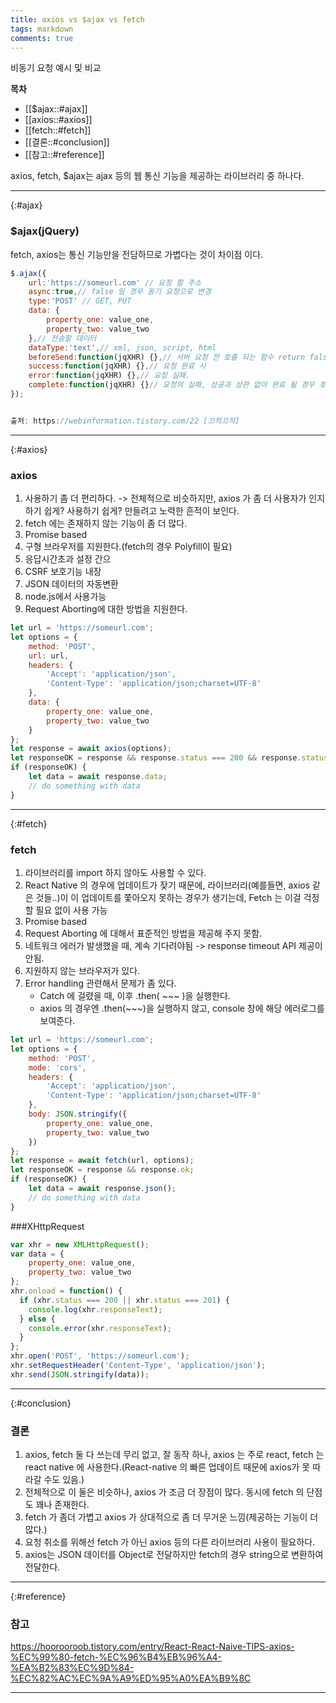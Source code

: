 ```yaml
---
title: axios vs $ajax vs fetch
tags: markdown 
comments: true
---
```


비동기 요청 예시 및 비교

**목차**
- [[$ajax::#ajax]]
- [[axios::#axios]]
- [[fetch::#fetch]]
- [[결론::#conclusion]]
- [[참고::#reference]]

axios, fetch, $ajax는 ajax 등의 웹 통신 기능을 제공하는 라이브러리 중 하나다.

---

{:#ajax}
### $ajax(jQuery)

fetch, axios는 통신 기능만을 전담하므로 가볍다는 것이 차이점 이다.

```javascript
$.ajax({
    url:'https://someurl.com' // 요청 할 주소
    async:true,// false 일 경우 동기 요청으로 변경
    type:'POST' // GET, PUT
    data: {
        property_one: value_one,
        property_two: value_two
    },// 전송할 데이터
    dataType:'text',// xml, json, script, html
    beforeSend:function(jqXHR) {},// 서버 요청 전 호출 되는 함수 return false; 일 경우 요청 중단
    success:function(jqXHR) {},// 요청 완료 시
    error:function(jqXHR) {},// 요청 실패.
    complete:function(jqXHR) {}// 요청의 실패, 성공과 상관 없이 완료 될 경우 호출
});


출처: https://webinformation.tistory.com/22 [끄적끄적]
```
---

{:#axios}
### axios

1. 사용하기 좀 더 편리하다. -> 전체적으로 비슷하지만, axios 가 좀 더 사용자가 인지하기 쉽게? 사용하기 쉽게? 만들려고 노력한 흔적이 보인다.
2. fetch 에는 존재하지 않는 기능이 좀 더 많다.
3. Promise based
4. 구형 브라우저를 지원한다.(fetch의 경우 Polyfill이 필요)
5. 응답시간초과 설정 간으
6. CSRF 보호기능 내장
7. JSON 데이터의 자동변환
8. node.js에서 사용가능
9. Request Aborting에 대한 방법을 지원한다.

```javascript
let url = 'https://someurl.com';
let options = {
    method: 'POST',
    url: url,
    headers: {
        'Accept': 'application/json',
        'Content-Type': 'application/json;charset=UTF-8'
    },
    data: {
        property_one: value_one,
        property_two: value_two
    }
};
let response = await axios(options);
let responseOK = response && response.status === 200 && response.statusText === 'OK';
if (responseOK) {
    let data = await response.data;
    // do something with data
}
```

---

{:#fetch}
### fetch

1. 라이브러리를 import 하지 않아도 사용할 수 있다.
2. React Native 의 경우에 업데이트가 잦기 때문에, 라이브러리(예를들면, axios 같은 것들..)이 이 업데이트를 쫓아오지 못하는 경우가 생기는데, Fetch 는 이걸 걱정할 필요 없이 사용 가능
3. Promise based
4. Request Aborting 에 대해서 표준적인 방법을 제공해 주지 못함.
5. 네트워크 에러가 발생했을 때, 계속 기다려야됨 -> response timeout API 제공이 안됨.
6. 지원하지 않는 브라우저가 있다.
7. Error handling 관련해서 문제가 좀 있다.
    - Catch 에 걸렸을 때, 이후 .then( ~~~ )을 실행한다.
    - axios 의 경우엔 .then(~~~)을 실행하지 않고, console 창에 해당 에러로그를 보여준다.

```javascript
let url = 'https://someurl.com';
let options = {
    method: 'POST',
    mode: 'cors',
    headers: {
        'Accept': 'application/json',
        'Content-Type': 'application/json;charset=UTF-8'
    },
    body: JSON.stringify({
        property_one: value_one,
        property_two: value_two
    })
};
let response = await fetch(url, options);
let responseOK = response && response.ok;
if (responseOK) {
    let data = await response.json();
    // do something with data
}
```

###XHttpRequest

```javascript
var xhr = new XMLHttpRequest();
var data = {
    property_one: value_one,
    property_two: value_two
};
xhr.onload = function() {
  if (xhr.status === 200 || xhr.status === 201) {
    console.log(xhr.responseText);
  } else {
    console.error(xhr.responseText);
  }
};
xhr.open('POST', 'https://someurl.com');
xhr.setRequestHeader('Content-Type', 'application/json');
xhr.send(JSON.stringify(data));
```

---

{:#conclusion}
### 결론


1. axios, fetch 둘 다 쓰는데 무리 없고, 잘 동작 하나, axios 는 주로 react, fetch 는 react native 에 사용한다.(React-native 의 빠른 업데이트 때문에 axios가 못 따라갈 수도 있음.)
2. 전체적으로 이 둘은 비슷하나, axios 가 조금 더 장점이 많다. 동시에 fetch 의 단점도 꽤나 존재한다.
3. fetch 가 좀더 가볍고 axios 가 상대적으로 좀 더 무거운 느낌(제공하는 기능이 더 많다.)
4. 요청 취소를 위해선 fetch 가 아닌 axios 등의 다른 라이브러리 사용이 필요하다.
5. axios는 JSON 데이터를 Object로 전달하지만 fetch의 경우 string으로 변환하여 전달한다.
---


{:#reference}
### 참고

https://hoorooroob.tistory.com/entry/React-React-Naive-TIPS-axios-%EC%99%80-fetch-%EC%96%B4%EB%96%A4-%EA%B2%83%EC%9D%84-%EC%82%AC%EC%9A%A9%ED%95%A0%EA%B9%8C

---